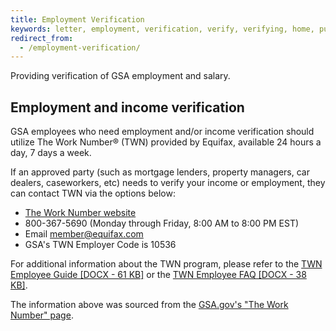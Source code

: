 ```yaml
---
title: Employment Verification
keywords: letter, employment, verification, verify, verifying, home, purchasing, purchase, mortgage, salary, income
redirect_from:
  - /employment-verification/
---
```


Providing verification of GSA employment and salary.

## Employment and income verification

GSA employees who need employment and/or income verification should utilize The
Work Number® (TWN) provided by Equifax, available 24 hours a day, 7 days a week.

If an approved party (such as mortgage lenders, property managers, car dealers,
caseworkers, etc) needs to verify your income or employment, they can contact
TWN via the options below:

- [The Work Number website](http://www.theworknumber.com/)
- 800-367-5690 (Monday through Friday, 8:00 AM to 8:00 PM EST)
- Email [member@equifax.com](mailto:member@equifax.com)
- GSA's TWN Employer Code is 10536

For additional information about the TWN program, please refer to the
[TWN Employee Guide [DOCX - 61 KB]](https://www.gsa.gov/cdnstatic/Employee_Guide_to_The_Work_Number_GSA.docx)
or the
[TWN Employee FAQ [DOCX - 38 KB]](https://www.gsa.gov/cdnstatic/Employee_FAQ_GSA.docx).

The information above was sourced from the
[GSA.gov's "The Work Number" page](https://www.gsa.gov/buying-selling/purchasing-programs/shared-services/payroll-shared-services/gsa-and-the-work-number).
